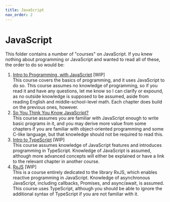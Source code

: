 ```yaml
---
title: JavaScript
nav_order: 2
---
```

# JavaScript
This folder contains a number of "courses" on JavaScript. If you knew nothing about programming or JavaScript and wanted to read all of these, the order to do so would be:
1. [Intro to Programming, with JavaScript](intro-to-programming-with-javascript/0-intro.md) [WIP]  
    This course covers the basics of programming, and it uses JavaScript to do so. This course assumes no knowledge of programming, so if you read it and have any questions, let me know so I can clarify or expound, as no outside knowledge is supposed to be assumed, aside from reading English and middle-school-level math. Each chapter does build on the previous ones, however.
1. [So You Think You Know JavaScript?](sytykjs/0-intro.md)  
    This course assumes you are familiar with JavaScript enough to write basic programs in it, and you may derive more value from some chapters if you are familiar with object-oriented programming and some C-like language, but that knowledge should not be required to read this.
1. [Intro to TypeScript](intro-to-typescript/0-intro.md)  [WIP]  
    This course assumes knowledge of JavaScript features and introduces programming in TypeScript. Knowledge of JavaScript is assumed, although more advanced concepts will either be explained or have a link to the relevant chapter in another course.
1. [RxJS](rxjs/0-intro.md)  [WIP]  
    This is a course entirely dedicated to the library RxJS, which enables reactive programming in JavaScript. Knowledge of asynchronous JavaScript, including callbacks, Promises, and async/await, is assumed. This course uses TypeScript, although you should be able to ignore the additional syntax of TypeScript if you are not familiar with it.
